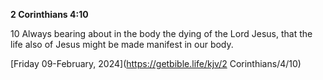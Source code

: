 **2 Corinthians 4:10**

10 Always bearing about in the body the dying of the Lord Jesus, that the life also of Jesus might be made manifest in our body.

[Friday 09-February, 2024](https://getbible.life/kjv/2 Corinthians/4/10)
